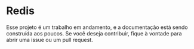 # Redis 

Esse projeto é um trabalho em andamento, e a documentação está sendo construída aos poucos. Se você deseja contribuir, fique à vontade para abrir uma issue ou um pull request.